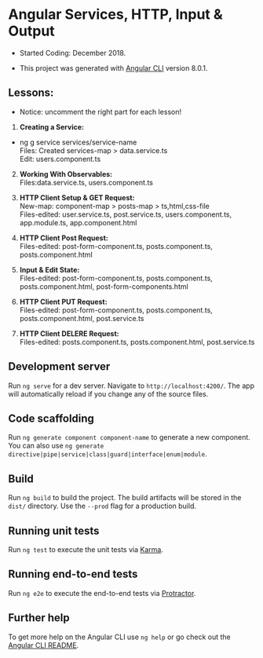 # Angular Services, HTTP, Input & Output

- Started Coding: December 2018.


- This project was generated with [Angular CLI](https://github.com/angular/angular-cli) version 8.0.1.

## Lessons:

- Notice: uncomment the right part for each lesson!

1. <b>Creating a Service:</b> <br>
- ng g service services/service-name<br>
Files: Created services-map > data.service.ts <br>
Edit: users.component.ts

2. <b>Working With Observables:</b> <br>
Files:data.service.ts, users.component.ts

3. <b>HTTP Client Setup & GET Request:</b> <br>
New-map: component-map > posts-map > ts,html,css-file<br>
Files-edited: user.service.ts, post.service.ts, users.component.ts, app.module.ts, app.component.html

4. <b>HTTP Client Post Request:</b> <br>
Files-edited: post-form-component.ts, posts.component.ts, posts.component.html

5. <b>Input & Edit State:</b> <br>
Files-edited: post-form-component.ts, posts.component.ts, posts.component.html, post-form-components.html

6. <b>HTTP Client PUT Request:</b> <br>
Files-edited: post-form-component.ts, posts.component.ts, posts.component.html, post.service.ts

6. <b>HTTP Client DELERE Request:</b> <br>
Files-edited: posts.component.ts, posts.component.html, post.service.ts


## Development server

Run `ng serve` for a dev server. Navigate to `http://localhost:4200/`. The app will automatically reload if you change any of the source files.

## Code scaffolding

Run `ng generate component component-name` to generate a new component. You can also use `ng generate directive|pipe|service|class|guard|interface|enum|module`.

## Build

Run `ng build` to build the project. The build artifacts will be stored in the `dist/` directory. Use the `--prod` flag for a production build.

## Running unit tests

Run `ng test` to execute the unit tests via [Karma](https://karma-runner.github.io).

## Running end-to-end tests

Run `ng e2e` to execute the end-to-end tests via [Protractor](http://www.protractortest.org/).

## Further help

To get more help on the Angular CLI use `ng help` or go check out the [Angular CLI README](https://github.com/angular/angular-cli/blob/master/README.md).

